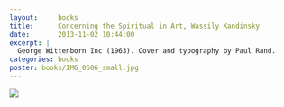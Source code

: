 ```yaml
---
layout:     books
title:      Concerning the Spiritual in Art, Wassily Kandinsky
date:       2013-11-02 10:44:00
excerpt: |
  George Wittenborn Inc (1963). Cover and typography by Paul Rand.
categories: books
poster: books/IMG_0606_small.jpg
---
```


<div class="grid_12">
  <img src="{% asset_path books/IMG_0606.jpg %}" />
</div>

